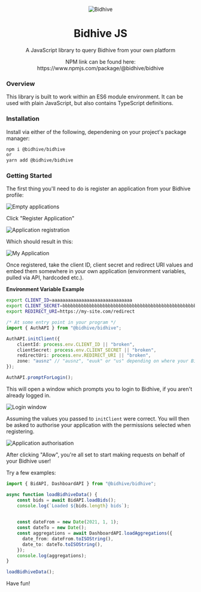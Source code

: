 
<p align="center" width="100%">
  <img src="https://static.bidhive.com/bidhive-icon.png" alt="Bidhive"></img>
</p>

<h1 align="center" width="100%">Bidhive JS</h1>

<p align="center" width="100%">A JavaScript library to query Bidhive from your own platform</p>

<p align="center" width="100%">NPM link can be found here: https://www.npmjs.com/package/@bidhive/bidhive</p>

### Overview

This library is built to work within an ES6 module environment. It can be used with plain JavaScript, but also contains TypeScript definitions.

### Installation

Install via either of the following, dependening on your project's package manager:

```sh
npm i @bidhive/bidhive
or
yarn add @bidhive/bidhive
```

### Getting Started

The first thing you'll need to do is register an application from your Bidhive profile:

![Empty applications](https://static.bidhive.com/api/register_application_empty.png)

Click "Register Application"

![Application registration](https://static.bidhive.com/api/register_application_modal.png)


Which should result in this:

![My Application](https://static.bidhive.com/api/register_application_my_application.png)

Once registered, take the client ID, client secret and redirect URI values and embed them somewhere in your own application (environment variables, pulled via API, hardcoded etc.).

**Environment Variable Example**

```sh
export CLIENT_ID=aaaaaaaaaaaaaaaaaaaaaaaaaaaaaa
export CLIENT_SECRET=bbbbbbbbbbbbbbbbbbbbbbbbbbbbbbbbbbbbbbbbbbbbbbbbbbbbbbbbbbbbbbbbbbbbbbbbbbbbbbbbbbbbbbbbbbbbbbbbbbbbbbbbbbbbbbbbbbbbbbbbbbbbbbbb
export REDIRECT_URI=https://my-site.com/redirect 
```

```ts
/* At some entry point in your program */
import { AuthAPI } from "@bidhive/bidhive";

AuthAPI.initClient({
    clientId: process.env.CLIENT_ID || "broken",
    clientSecret: process.env.CLIENT_SECRET || "broken",
    redirectUri: process.env.REDIRECT_URI || "broken",
    zone: "ausnz" // "ausnz", "euuk" or "us" depending on where your Bidhive account is registered
});

AuthAPI.promptForLogin();
```

This will open a window which prompts you to login to Bidhive, if you aren't already logged in.

![Login window](https://static.bidhive.com/api/register_application_public_login.png)

Assuming the values you passed to ```initClient``` were correct. You will then be asked to authorise your application with the permissions selected when registering.

![Application authorisation](https://static.bidhive.com/api/register_application_authorisation.png)

After clicking "Allow", you're all set to start making requests on behalf of your Bidhive user!

Try a few examples:

```ts
import { BidAPI, DashboardAPI } from "@bidhive/bidhive";

async function loadBidhiveData() {
    const bids = await BidAPI.loadBids();
    console.log(`Loaded ${bids.length} bids`);

    
    const dateFrom = new Date(2021, 1, 1);
    const dateTo = new Date();
    const aggregations = await DashboardAPI.loadAggregations({
      date_from: dateFrom.toISOString(),
      date_to: dateTo.toISOString(),
    });
    console.log(aggregations);
}

loadBidhiveData();
```

Have fun!
